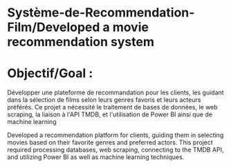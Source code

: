 # Système-de-Recommendation-Film/Developed a movie recommendation system

# Objectif/Goal : 

Développer une plateforme de recommandation pour les clients, les guidant dans la sélection de films selon leurs genres favoris et leurs acteurs préférés. Ce projet a nécessité le traitement de bases de données, le web scraping, la liaison à l'API TMDB, et l'utilisation de Power BI ainsi que de machine learning 

Developed a recommendation platform for clients, guiding them in selecting movies based on their favorite genres and preferred actors. This project required processing databases, web scraping, connecting to the TMDB API, and utilizing Power BI as well as machine learning techniques.

